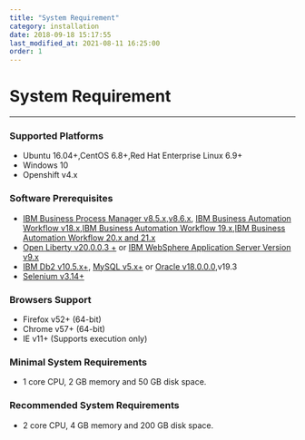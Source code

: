 ```yaml
---
title: "System Requirement"
category: installation
date: 2018-09-18 15:17:55
last_modified_at: 2021-08-11 16:25:00
order: 1
---
```


# System Requirement
***
### Supported Platforms

* Ubuntu 16.04+,CentOS 6.8+,Red Hat Enterprise Linux 6.9+
* Windows 10
* Openshift v4.x


### Software Prerequisites

* [IBM Business Process Manager v8.5.x,v8.6.x](https://www.ibm.com/support/knowledgecenter/en/SSFPJS), [IBM Business Automation Workflow v18.x](https://www.ibm.com/support/knowledgecenter/en/SS8JB4_18.0.0/com.ibm.wbpm.workflow.main.doc/kc-homepage-workflow.html),[IBM Business Automation Workflow 19.x](https://www.ibm.com/support/knowledgecenter/SS8JB4/com.ibm.wbpm.workflow.main.doc/kc-homepage-workflow.html),[IBM Business Automation Workflow 20.x and 21.x](https://www.ibm.com/support/knowledgecenter/SS8JB4_20.x/com.ibm.wbpm.workflow.main.doc/kc-homepage-workflow.html)
* [Open Liberty v20.0.0.3 +](https://public.dhe.ibm.com/ibmdl/export/pub/software/openliberty/runtime/release/2020-03-05_1433/openliberty-20.0.0.3.zip) or [IBM WebSphere Application Server Version  v9.x](https://www.ibm.com/support/knowledgecenter/en/SSAW57_9.0.0/com.ibm.websphere.nd.multiplatform.doc/ae/welcome_ndmp.html)
* [IBM Db2 v10.5.x+](https://www.ibm.com/analytics/us/en/db2/), [MySQL v5.x+](https://dev.mysql.com/downloads/mysql/) or [Oracle v18.0.0.0](https://sdc-china.github.io/IDA-doc/installation/installation-db.html#install-and-configure-oracle),v19.3
* [Selenium v3.14+](https://sdc-china.github.io/IDA-doc/administration/administration-selenium-hub-configuration.html)


### Browsers Support

* Firefox v52+ (64-bit)
* Chrome v57+ (64-bit)
* IE v11+ (Supports execution only)

### Minimal System Requirements
- 1 core CPU, 2 GB memory and 50 GB disk space.

### Recommended System Requirements
- 2 core CPU, 4 GB memory and 200 GB disk space.
